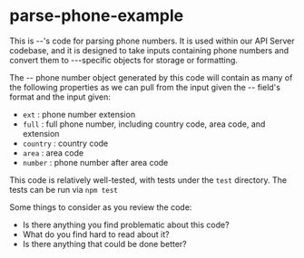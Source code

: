 # parse-phone-example
This is --'s code for parsing phone numbers. It is used within our API Server codebase, and it is designed to take inputs containing phone numbers and convert them to ---specific objects for storage or formatting.

The -- phone number object generated by this code will contain as many of the following properties as we can pull from the input given the -- field's format and the input given:

- `ext` : phone number extension
- `full` : full phone number, including country code, area code, and extension
- `country` : country code
- `area` : area code
- `number` : phone number after area code

This code is relatively well-tested, with tests under the `test` directory. The tests can be run via `npm test`

Some things to consider as you review the code:
- Is there anything you find problematic about this code?
- What do you find hard to read about it?
- Is there anything that could be done better?

